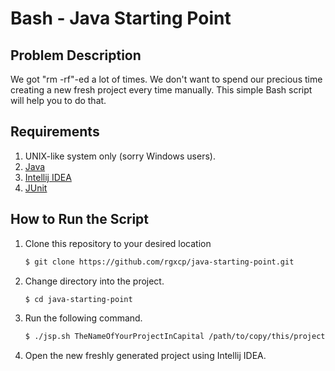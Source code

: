 # Bash - Java Starting Point

## Problem Description

We got "rm -rf"-ed a lot of times. We don't want to spend our precious time creating a new fresh project every time manually. This simple Bash script will help you to do that.

## Requirements

1. UNIX-like system only (sorry Windows users).
2. [Java](https://java.com/en/download/help/download_options.html)
3. [Intellij IDEA](https://www.jetbrains.com/idea/download/)
4. [JUnit](https://junit.org/junit5/)

## How to Run the Script

1. Clone this repository to your desired location

   ```bash
   $ git clone https://github.com/rgxcp/java-starting-point.git
   ```

2. Change directory into the project.

   ```bash
   $ cd java-starting-point
   ```

3. Run the following command.

   ```bash
   $ ./jsp.sh TheNameOfYourProjectInCapital /path/to/copy/this/project
   ```

4. Open the new freshly generated project using Intellij IDEA.
